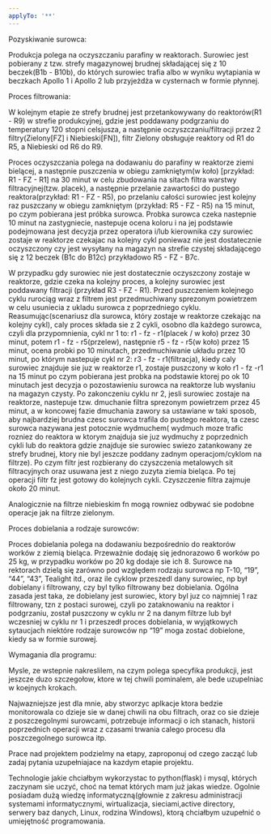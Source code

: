 ```yaml
---
applyTo: '**'
---
```

Pozyskiwanie surowca:

Produkcja polega na oczyszczaniu parafiny w reaktorach. Surowiec jest pobierany z tzw. strefy magazynowej brudnej składającej się z 10 beczek(B1b - B10b), do których surowiec trafia albo w wyniku wytapiania w beczkach Apollo 1 i Apollo 2 lub przyjeżdża w cysternach w formie płynnej.

Proces filtrowania:

W kolejnym etapie ze strefy brudnej jest przetankowywany do reaktorów(R1 - R9) w strefie produkcyjnej, gdzie jest poddawany podgrzaniu do temperatury 120 stopni celsjusza, a następnie oczyszczaniu/filtracji przez 2 filtry(Zielony[FZ] i Niebieski[FN]), filtr Zielony obsługuje reaktory od R1 do R5, a Niebieski od R6 do R9.

Proces oczyszczania polega na dodawaniu do parafiny w reaktorze ziemi bielącej, a następnie puszczenia w obiegu zamkniętym(w koło) [przykład: R1 - FZ - R1] na 30 minut w celu zbudowania na sitach filtra warstwy filtracyjnej(tzw. placek), a następnie przelanie zawartości do pustego reaktora(przykład: R1 - FZ - R5), po przelaniu całości surowiec jest kolejny raz puszczany w obiegu zamkniętym (przykład: R5 - FZ - R5) na 15 minut, po czym pobierana jest próbka surowca. Probka surowca czeka nastepnie 10 minut na zastygniecie, nastepuje ocena koloru i na jej podstawie podejmowana jest decyzja przez operatora i/lub kierownika czy surowiec zostaje w reaktorze czekajac na kolejny cykl poniewaz nie jest dostatecznie oczyszczony czy jest wysyłany na magazyn na strefie czystej składającego się z 12 beczek (B1c do B12c) przykładowo R5 - FZ - B7c.

W przypadku gdy surowiec nie jest dostatecznie oczyszczony zostaje w reaktorze, gdzie czeka na kolejny proces, a kolejny surowiec jest poddawany filtracji (przykład R3 - FZ - R1). Przed puszczeniem kolejnego cyklu rurociąg wraz z filtrem jest przedmuchiwany sprezonym powietrzem w celu usuniecia z ukladu surowca z poprzedniego cyklu. Reasumując(scenariusz dla surowca, który zostaje w reaktorze czekając na kolejny cykl), caly proces składa sie z 2 cykli, osobno dla każdego surowca, czyli dla przypomnienia, cykl nr 1 to: r1 - fz - r1(placek / w koło) przez 30 minut, potem r1 - fz - r5(przelew), następnie r5 - fz - r5(w koło) przez 15 minut, ocena probki po 10 minutach, przedmuchiwanie układu przez 10 minut, po którym nastepuje cykl nr 2: r3 - fz - r1(filtracja), kiedy caly surowiec znajduje sie juz w reaktorze r1, zostaje puszczony w koło r1 - fz -r1 na 15 minut po czym pobierana jest probka na podstawie ktorej po ok 10 minutach jest decyzja o pozostawieniu surowca na reaktorze lub wysłaniu na magazyn czysty. Po zakonczeniu cyklu nr 2, jesli surowiec zostaje na reaktorze, nastepuje tzw. dmuchanie filtra sprezonym powietrzem przez 45 minut, a w koncowej fazie dmuchania zawory sa ustawiane w taki sposob, aby najbardziej brudna czesc surowca trafila do pustego reaktora, ta czesc surowca nazywana jest potocznie wydmuchem( wydmuch moze trafic rozniez do reaktora w ktorym znajduja sie juz wydmuchy z poprzednich cykli lub do reaktora gdzie znajduje sie surowiec swiezo zatankowany ze strefy brudnej, ktory nie byl jeszcze poddany zadnym operacjom/cyklom na filtrze). Po czym filtr jest rozbierany do czyszczenia metalowych sit filtracyjnych oraz usuwana jest z niego zuzyta ziemia bieląca. Po tej operacji filtr fz jest gotowy do kolejnych cykli. Czyszczenie filtra zajmuje około 20 minut.

Analogicznie na filtrze niebieskim fn mogą rowniez odbywać sie podobne operacje jak na filtrze zielonym.

Proces dobielania a rodzaje surowców:

Proces dobielania polega na dodawaniu bezpośrednio do reaktorów worków z ziemią bieląca. Przeważnie dodaję się jednorazowo 6 worków po 25 kg, w przypadku worków po 20 kg dodaje sie ich 8. Surowce na rektorach dzielą się zarówno pod względem rodzaju surowca np T-10, “19”, “44”, “43”, Tealight itd., oraz ile cyklow przeszedl dany surowiec, np był dobielany i filtrowany, czy byl tylko filtrowany bez dobielania. Ogólna zasada jest taka, ze dobielany jest surowiec, ktory byl juz co najmniej 1 raz filtrowany, tzn z postaci surowej, czyli po zataknowaniu na reaktor i podgrzaniu, został puszczony w cyklu nr 2 na danym filtrze lub był wczesniej w cyklu nr 1 i przeszedł proces dobielania, w wyjątkowych sytaucjach niektóre rodzaje surowców np “19” moga zostać dobielone, kiedy sa w formie surowej.

Wymagania dla programu:

Mysle, ze wstepnie nakreslilem, na czym polega specyfika produkcji, jest jeszcze duzo szczegołow, ktore w tej chwili pominalem, ale bede uzupelniac w koejnych krokach.

Najwazniejsze jest dla mnie, aby stworzyc aplkacje ktora bedzie monitorowala co dzieje sie w danej chwili na obu filtrach, oraz co sie dzieje z poszczegolnymi surowcami, potrzebuje informacji o ich stanach, historii poprzednich operacji wraz z czasami trwania calego procesu dla poszczegolnego surowca itp.

Prace nad projektem podzielmy na etapy, zaproponuj od czego zacząć lub zadaj pytania uzupełniajace na kazdym etapie projektu.

Technologie jakie chciałbym wykorzystac to python(flask) i mysql, których zaczynam sie uczyć, choć na temat których mam już jakas wiedze. Ogolnie posiadam dużą wiedzę informatyczną(głownie z zakresu administracji systemami informatycznymi, wirtualizacja, sieciami,active directory, serwery baz danych, Linux, rodzina Windows), ktorą chciałbym uzupełnić o umiejętność programowania.